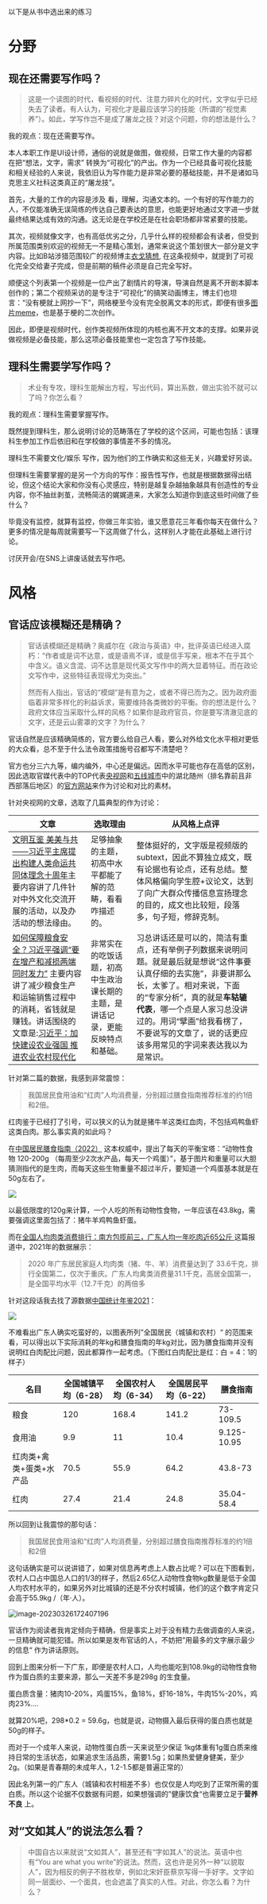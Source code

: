 以下是从书中选出来的练习

# 分野

## 现在还需要写作吗？

> 这是一个读图的时代，看视频的时代、注意力碎片化的时代，文字似乎已经失去了读者。有人认为，可视化才是最应该学习的技能（所谓的“视觉素养”）。如此，学写作岂不是成了屠龙之技？对这个问题，你的想法是什么？

我的观点：现在还需要写作。

本人本职工作是UI设计师，通俗的说就是做图，做视频，日常工作大量的内容都在把“想法，文字，需求” 转换为“可视化”的产出。作为一个已经具备可视化技能和相关经验的人来说，我依旧认为写作能力是非常必要的基础技能，并不是诸如马克思主义社科这类真正的“屠龙技”。

首先，大量的工作的内容是涉及 看，理解，沟通文本的。一个有好的写作能力的人，不仅能准确无误简练的传达自己要表达的意思，也能更好地通过文字进一步就最终结果达成有效的沟通。这无论是在学校还是在社会职场都非常紧要的技能。

其次，视频就像文字，也有高低优劣之分，几乎什么样的视频都会有读者，但受到所属范围类别欢迎的视频无一不是精心策划，通常来说这个策划很大一部分是文字内容。比如B站涉猎范围较广的视频博主[衣戈猜想](https://www.bilibili.com/video/BV1WD4y1N7jJ), 在这条视频中，就提到了可视化完全交给妻子完成，但是前期的稿件必须是自己完全写好。

顺便这个列表第一个视频是一位产出了剧情片的导演，导演自然是离不开剧本脚本创作的；第二个视频采访的是专注于“可视化”的搞笑动画博主，博主们也坦言：“没有梗就上网抄一下”，网络梗至今没有完全脱离文本的形式，即便有很多[图片meme](https://knowyourmeme.com/)，也是基于梗的二次创作。

因此，即便是视频时代，创作类视频所体现的内核也离不开文本的支撑。如果非说做视频是必备技能，那么这项必备技能里也一定包含了写作技能。



## 理科生需要学写作吗？

> 术业有专攻，理科生能解出方程，写出代码，算出系数，做出实验不就可以了吗？你怎么看？

我的观点：理科生需要掌握写作。

既然提到理科生，那么说明讨论的范畴落在了学校的这个区间，可能也包括：该理科生参加工作后依旧和在学校做的事情差不多的情况。

理科生不需要文化/娱乐 写作，因为他们的工作确实和这些无关，兴趣爱好另谈。

但理科生需要掌握的是另一个方向的写作：报告性写作，也就是根据数据得出结论，但这个结论大家和你没有心灵感应，特别是越复杂越抽象越具有创造性的专业内容，你不抽丝剥茧，流畅简洁的娓娓道来，大家怎么知道你到底这些时间做了些什么？

毕竟没有监控，就算有监控，你做三年实验，谁又愿意花三年看你每天在做什么？更多的情况是每周就需要写一下这周做了什么，这样别人才能在此基础上进行讨论。

讨厌开会/在SNS上讲废话就去写作吧。

# 风格

## 官话应该模糊还是精确？

>  官话该模煳还是精确？奥威尔在《政治与英语》中，批评英语已经进入腐朽：“作者或是词不达意，或是语焉不详，或是信手写来，根本不在乎其个中含义。语义含混、词不达意是现代英文写作中的两大显着特征。而在政论文写作中，这些特征表现得尤为突出。”
>
> 然而有人指出，官话的“模煳”是有意为之，或者不得已而为之。因为政府面临着非常多样化的利益诉求，需要维持各类微妙的平衡。你的想法是什么？政府文体应当采取什么样的风格？如果你是政府官员，你是要写清澈见底的文字，还是云山雾罩的文字？为什么？

官话自然是应该精确简练的，官方要么给自己人看，要么对外给文化水平相对更低的大众看，总不至于什么法令政策措施号召都写不清楚吧？

官方也分三六九等，编内编外，中心还是偏远。因而水平可能也存在高低的区别，因此选取官媒代表中的TOP代表[央视网](https://tv.cctv.com/)和[五线城市](https://baike.baidu.com/item/%E4%BA%94%E7%BA%BF%E5%9F%8E%E5%B8%82/8620216)中的湖北随州（排名靠前且非西部落后地区）的[官方网站](http://www.suizhou.gov.cn/)来作为讨论和对比的素材。

针对央视网的文章，选取了几篇典型的作为讨论：

| 文章                                                         | 选取理由                                                     | 从风格上点评                                                 |
| ------------------------------------------------------------ | ------------------------------------------------------------ | ------------------------------------------------------------ |
| [文明互鉴 美美与共——习近平主席提出构建人类命运共同体理念十周年](https://tv.cctv.com/2023/03/25/VIDEFU1WzA1keIJJxLoQHaZl230325.shtml?spm=C96370.PPDB2vhvSivD.EVRLyOeY7a6a.1)主要内容讲了几件针对中外文化交流开展的活动，以及办活动的想法缘由。 | 足够抽象的主题，初高中水平都能了解的范畴，看看咋描述的。     | 整体挺好的，文字版是视频版的subtext，因此不算独立成文，既有论据也有论点，还有总结。整体风格偏向学生腔+议论文，达到了向广大群众传播信息宣扬理念的目的，成文也比较短，段落多，句子短，修辞克制。 |
| [如何保障粮食安全？习近平强调“要在增产和减损两端同时发力”](https://news.cctv.com/2023/03/26/ARTI3ZPiudZT5QA8KO8fHGLM230326.shtml?spm=C73544894212.P9moqzeXHoOr.EogkW3VdRtw6.8) 主要内容讲了减少粮食生产和运输销售过程中的消耗，省钱就是赚钱。讲话围绕的文章是:[习近平：加快建设农业强国 推进农业农村现代化](http://www.gov.cn/xinwen/2023-03/15/content_5746861.htm) | 非常实在的吃饭话题，初高中生政治课长期的主题，是讲话记录，更能反映特点和基础。 | 习总讲话还是可以的，简洁有重点，还有举例子列数据来说明问题。就是最后就是想说“这件事要认真仔细的去实施”，非要讲那么长，太爹了。相对来说，下面的“专家分析”，真的就是**车轱辘代表**，哪一个点是人家习总没讲过的。用词“擘画”给我看楞了，不要说写的文章了，说的话更应该多用常见的字词来表达我以为是常识。 |

针对第二篇的数据，我感到非常震惊：

> 我国居民食用油和“红肉”人均消费量，分别超过膳食指南推荐标准的约1倍和2倍。

红肉鉴于已经打了引号，可以狭义的认为就是猪牛羊这类红血肉，不包括鸡鸭鱼虾这类白肉。那么事实真的如此吗？

在[中国居民膳食指南（2022）](https://www.book123.info/detail/9787117314046) 这本权威中，提出了每天的平衡宝塔：“动物性食物 120-200g （每周至少2次水产品，每天一个鸡蛋）”，基于图片和重量可以大胆猜测指代的是生肉，而每天这些生物重量不超过半斤，要知道一个鸡蛋基本就是在50g左右了。

![](http://www.ahnmc.com/UploadFiles/202261617923383.jpg)

以最低限度的120g来计算，一个人吃的所有动物性食物，一年应该在43.8kg，需要强调这里面包括了：猪牛羊鸡鸭鱼虾蛋。

而在[全国人均肉类消费排行：南方包揽前三，广东人均一年吃肉近65公斤 ](https://www.sohu.com/a/544423035_121052411) 这篇报道中，2021年的数据展示：

> 2020 年广东居民家庭人均肉类（猪、牛、羊）消费量达到了 33.6千克，排行全国第二，仅次于重庆。广东人均禽类消费量31.1千克，高居全国第一，是全国平均水平（12.7千克）的两倍多

针对这段话我去找了源数据[中国统计年鉴2021](http://www.stats.gov.cn/sj/ndsj/2021/indexch.htm)：

![](http://www.stats.gov.cn/sj/ndsj/2021/html/C06-22.jpg)

不难看出广东人确实吃蛮好的，以图表所列”全国居民（城镇和农村）“ 的范围来看，可以得出以下实际消耗的年kg和膳食指南的年kg对比，因为膳食指南并没有说明红白肉配比问题，因此都算作一起考虑。（下图红白肉配比是红：白 = 4：1的样子）

| 名目                    | 全国城镇平均（6-28） | 全国农村人均（6-34） | 全国居民平均（6-22） | 膳食指南    |
| ----------------------- | -------------------- | -------------------- | -------------------- | ----------- |
| 粮食                    | 120                  | 168.4                | 141.2                | 73-109.5    |
| 食用油                  | 9.9                  | 11                   | 10.4                 | 9.125-10.95 |
| 红肉类+禽类+蛋类+水产品 | 70.5                 | 55.9                 | 64.2                 | 43.8-73     |
| 红肉                    | 27.4                 | 21.4                 | 24.8                 | 35.04-58.4  |

所以回到让我震惊的那句话：

>  我国居民食用油和“红肉”人均消费量，分别超过膳食指南推荐标准的约1倍和2倍

这句话确实是可以说讲错了，如果对信息再考虑上人数占比呢？可以在下图看到，农村人口占中国总人口的1/3的样子，然后2.65亿人动物性食物kg数量是低于全国人均农村水平的，如果另外对比城镇的还是不分农村城镇，他们的这个数字肯定只会高于55.9kg /（年·人）。

![image-20230326172407196](./pictures/image-20230326172407196.png)

官话作为阅读者我肯定倾向于精确，但是事实上对于没有精力去做调查的人来说，一旦精确就可能犯错。所以如果是发布官话的人，不妨把”用最多的文字展示最少的信息“ 作为讲话原则。

回到上图来分析一下广东，即便是农村人口，人均也能吃到108.9kg的动物性食物作为蛋白质的主要来源，那么一天差不多是298g 的生食量。

蛋白质含量：猪肉10-20%，鸡蛋15%，鱼18%，虾16-18%，牛肉15%-20%，鸡肉23%....

就算20%吧，298*0.2 = 59.6g，也就是说，动物摄入最后获得的蛋白质也就是50g的样子。

而对于一个成年人来说，动物性蛋白质一天来说至少保证 1kg体重有1g蛋白质来维持日常的生活状态，如果追求生活品质，需要1.5g；如果热爱健身健美，至少2g。（如果是青春期的未成年人，1.2-1.5都是普遍正常的）

因此名列第一的广东人（城镇和农村相差不多）也仅仅是人均吃到了正常所需的蛋白质。所以这个论据不仅数据有问题，如果想强调的”健康饮食“也需要立足于**营养不良** 上。



## 对“文如其人”的说法怎么看？

>  中国自古以来就说“文如其人”，甚至还有“字如其人”的说法。英语中也有“You are what you write”的说法。然而，这也许是另外一种“以貌取人”，因为相反的例子不胜枚举，例如北宋奸臣蔡京写得一手好字。文字如同一层面纱、一个面具，也会遮盖了真实的人性。对此，你怎么看？为什么？

